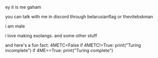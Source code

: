 ey it is me gaham

you can talk with me in discord through belarusianflag or thevitebskman

i am male

i love making esolangs. and some other stuff

and here's a fun fact:
4METC=False
if 4METC!=True:
    print("Turing incomplete")
if 4ME==True:
    print("Turing complete")
